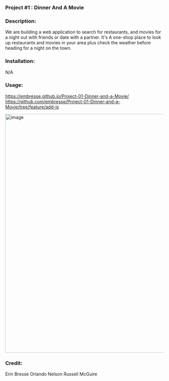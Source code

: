  ### Project #1 : Dinner And A Movie

### Description:
We are building a web application to search for restaurants, and movies for a night out with friends or date with a partner. It's A one-shop place to look up restaurants and movies in your area plus check the weather before heading for a night on the town.

### Installation:
N/A

 ### Usage:
 https://embresse.github.io/Project-01-Dinner-and-a-Movie/
 https://github.com/embresse/Project-01-Dinner-and-a-Movie/tree/feature/add-js

<img width="758" alt="image" src="https://user-images.githubusercontent.com/113787078/209487192-941960b1-3f55-44c1-a6bb-a12f3eaf1563.png">



### Credit:
Erin Bresse
Orlando Nelson
Russell McGuire
